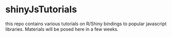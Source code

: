 # shinyJsTutorials
this repo contains various tutorials on R/Shiny bindings to popular javascript libraries. Materials will be posed here in a few weeks.
